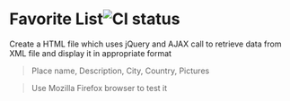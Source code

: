 #  Favorite List![CI status](https://img.shields.io/badge/build-passing-brightgreen.svg)

Create a HTML file which uses jQuery and AJAX call to retrieve data from XML file and display it in appropriate format

> Place name, Description, City, Country, Pictures

> Use Mozilla Firefox browser to test it

[Display]:http://leemil.dev.fast.sheridanc.on.ca/SYST2444/Exercise-2/List.html
